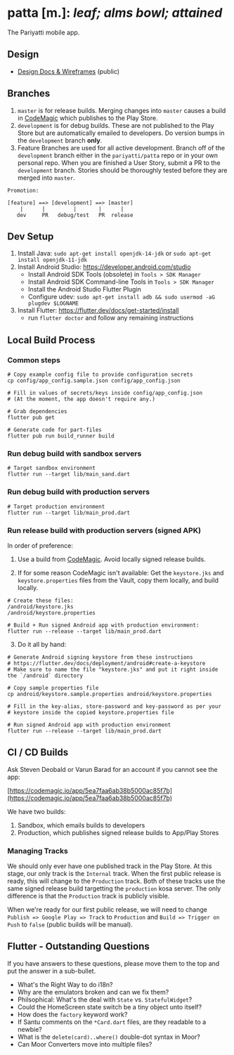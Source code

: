 # patta [m.]: _leaf; alms bowl; attained_

The Pariyatti mobile app.

## Design

- [Design Docs & Wireframes](https://drive.google.com/drive/folders/1Iga6z-5tndLJ411XG5ibimLwNC5VZDVv?usp=sharing) (public)

## Branches

1. `master` is for release builds. Merging changes into `master` causes a build in [CodeMagic](https://github.com/pariyatti/patta#ci--cd-builds) which publishes to the Play Store.
2. `development` is for debug builds. These are not published to the Play Store but are automatically emailed to developers. Do version bumps in the `development` branch **only**.
3. Feature Branches are used for all active development. Branch off of the `development` branch either in the `pariyatti/patta` repo or in your own personal repo. When you are finished a User Story, submit a PR to the `development` branch. Stories should be thoroughly tested before they are merged into `master`.

```
Promotion:

[feature] ==> [development] ==> [master]
    |      |         |       |      |
   dev     PR   debug/test   PR  release
```

## Dev Setup

1. Install Java: `sudo apt-get install openjdk-14-jdk` or `sudo apt-get install openjdk-11-jdk`
2. Install Android Studio: https://developer.android.com/studio
   - Install Android SDK Tools (obsolete) in `Tools > SDK Manager`
   - Install Android SDK Command-line Tools in `Tools > SDK Manager`
   - Install the Android Studio Flutter Plugin
   - Configure udev: `sudo apt-get install adb && sudo usermod -aG plugdev $LOGNAME`
3. Install Flutter: https://flutter.dev/docs/get-started/install
   - run `flutter doctor` and follow any remaining instructions

## Local Build Process

### Common steps

```
# Copy example config file to provide configuration secrets
cp config/app_config.sample.json config/app_config.json

# Fill in values of secrets/keys inside config/app_config.json
# (At the moment, the app doesn't require any.)

# Grab dependencies
flutter pub get

# Generate code for part-files
flutter pub run build_runner build
```


### Run debug build with sandbox servers

```
# Target sandbox environment
flutter run --target lib/main_sand.dart
```

### Run debug build with production servers

```
# Target production environment
flutter run --target lib/main_prod.dart
```

### Run release build with production servers (signed APK)

In order of preference:

1. Use a build from [CodeMagic](https://github.com/pariyatti/patta#ci--cd-builds). Avoid locally signed release builds.

2. If for some reason CodeMagic isn't available: Get the `keystore.jks` and `keystore.properties` files from the Vault, copy them locally, and build locally.

```
# Create these files:
/android/keystore.jks
/android/keystore.properties

# Build + Run signed Android app with production environment:
flutter run --release --target lib/main_prod.dart
```

3. Do it all by hand:

```
# Generate Android signing keystore from these instructions
# https://flutter.dev/docs/deployment/android#create-a-keystore
# Make sure to name the file "keystore.jks" and put it right inside the `/android` directory

# Copy sample properties file
cp android/keystore.sample.properties android/keystore.properties

# Fill in the key-alias, store-password and key-password as per your
# keystore inside the copied keystore.properties file

# Run signed Android app with production environment
flutter run --release --target lib/main_prod.dart
```

## CI / CD Builds

Ask Steven Deobald or Varun Barad for an account if you cannot see the app:

[https://codemagic.io/app/5ea7faa6ab38b5000ac85f7b](https://codemagic.io/app/5ea7faa6ab38b5000ac85f7b)

We have two builds:

1. Sandbox, which emails builds to developers
2. Production, which publishes signed release builds to App/Play Stores

### Managing Tracks

We should only ever have one published track in the Play Store. At this stage, our only track is the `Internal` track. When the first public release is ready, this will change to the `Production` track. Both of these tracks use the same signed release build targetting the `production` kosa server. The only difference is that the `Production` track is publicly visible.

When we're ready for our first public release, we will need to change `Publish => Google Play => Track` to `Production` and `Build => Trigger on Push` to `false` (public builds will be manual).

## Flutter - Outstanding Questions

If you have answers to these questions, please move them to the top and put the answer in a sub-bullet.

- What's the Right Way to do i18n?
- Why are the emulators broken and can we fix them?
- Philsophical: What's the deal with `State` vs. `StatefulWidget`?
- Could the HomeScreen state switch be a tiny object unto itself?
- How does the `factory` keyword work?
- If Santu comments on the `*Card.dart` files, are they readable to a newbie?
- What is the `delete(card)..where()` double-dot syntax in Moor?
- Can Moor Converters move into multiple files?

